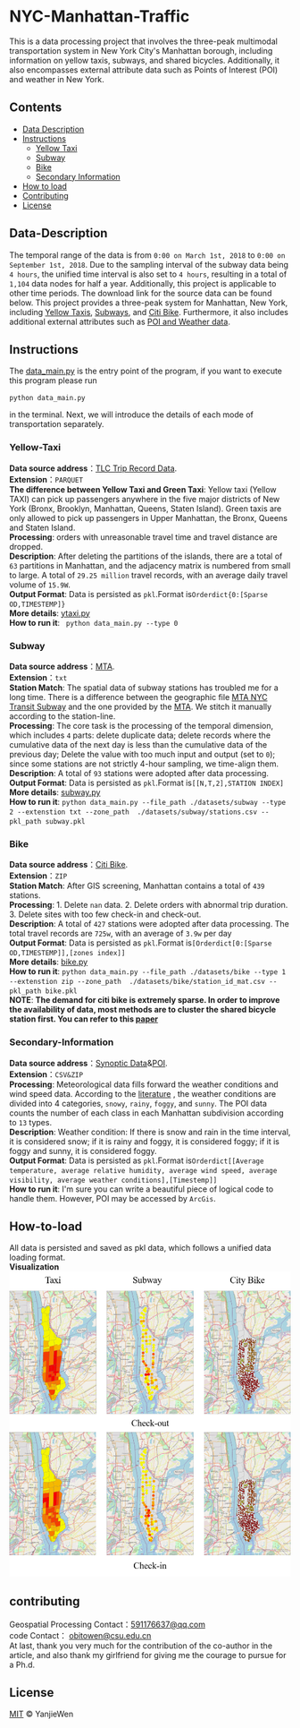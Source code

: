 # NYC-Manhattan-Traffic
This is a data processing project that involves the three-peak multimodal transportation system in New York City's Manhattan borough, including information on yellow taxis, subways, and shared bicycles. Additionally, it also encompasses external attribute data such as Points of Interest (POI) and weather in New York.


## Contents

- [Data Description](#Data-Description)
- [Instructions](#Instructions)
	- [Yellow Taxi](#Yellow-Taxi)
	- [Subway](#Subway)
  	- [Bike](#Bike)
  	- [Secondary Information](#Secondary-Information)
- [How to load](#How-to-load)
- [Contributing](#contributing)
- [License](#license)


## Data-Description
The temporal range of the data is from `0:00 on March 1st, 2018` to `0:00 on September 1st, 2018`. Due to the sampling interval of the subway data being `4 hours`, the unified time interval is also set to `4 hours`, resulting in a total of `1,104` data nodes for half a year. Additionally, this project is applicable to other time periods. The download link for the source data can be found below. This project provides a three-peak system for Manhattan, New York, including [Yellow Taxis](datasets/yellow_taxi), [Subways](datasets/subway), and [Citi Bike](datasets/bike). Furthermore, it also includes additional external attributes such as [POI and Weather data](datasets/external).


## Instructions
The [data_main.py](data_main.py) is the entry point of the program, if you want to execute this program please run 
```
python data_main.py
```

in the terminal.
Next, we will introduce the details of each mode of transportation separately.

### Yellow-Taxi
**Data source address**：[TLC Trip Record Data](https://www.nyc.gov/site/tlc/about/tlc-trip-record-data.page).  
**Extension**：```PARQUET```     
**The difference between Yellow Taxi and Green Taxi**: Yellow taxi (Yellow TAXI) can pick up passengers anywhere in the five major districts of New York (Bronx, Brooklyn, Manhattan, Queens, Staten Island). Green taxis are only allowed to pick up passengers in Upper Manhattan, the Bronx, Queens and Staten Island.  
**Processing**: orders with unreasonable travel time and travel distance are dropped.    
**Description**: After deleting the partitions of the islands, there are a total of ``63`` partitions in Manhattan, and the adjacency matrix is numbered from small to large. A total of ``29.25 million`` travel records, with an average daily travel volume of ``15.9W``.   
**Output Format**: Data is persisted as `pkl`.Format is`Orderdict{0:[Sparse OD,TIMESTEMP]}`    
**More details**: [ytaxi.py](datasets/yellow_taxi/ytaxi.py)    
**How to run it**: ``` python data_main.py --type 0```    


### Subway
**Data source address**：[MTA](https://toddwschneider.com/dashboards/nyc-subway-turnstiles/).  
**Extension**：```txt```   
**Station Match**:  The spatial data of subway stations has troubled me for a long time. There is a difference between the geographic file [MTA NYC Transit Subway](https://archive.nyu.edu/handle/2451/34759) and the one provided by the [MTA](https://github.com/toddwschneider/nyc-subway-turnstile-data/blob/master/lib/stations.csv). We stitch it manually according to the station-line.   
**Processing**: The core task is the processing of the temporal dimension, which includes `4` parts: delete duplicate data; delete records where the cumulative data of the next day is less than the cumulative data of the previous day; Delete the value with too much input and output (set to `0`); since some stations are not strictly 4-hour sampling, we time-align them.  
**Description**: A total of `93` stations were adopted after data processing.   
**Output Format**: Data is persisted as `pkl`.Format is`[[N,T,2],STATION INDEX]`  
**More details**: [subway.py](datasets/subway/subway.py)  
**How to run it**: ```python data_main.py --file_path ./datasets/subway --type 2 --extenstion txt --zone_path  ./datasets/subway/stations.csv --pkl_path subway.pkl```


### Bike
**Data source address**：[Citi Bike](https://citibikenyc.com/system-data).  
**Extension**：```ZIP```   
**Station Match**:  After GIS screening, Manhattan contains a total of `439` stations.   
**Processing**:   1. Delete `nan` data. 2. Delete orders with abnormal trip duration. 3. Delete sites with too few check-in and check-out.   
**Description**: A total of `427` stations were adopted after data processing. The total travel records are `725w`, with an average of `3.9w` per day  
**Output Format**: Data is persisted as `pkl`.Format is`[Orderdict[0:[Sparse OD,TIMESTEMP]],[zones index]]`  
**More details**: [bike.py](datasets/bike/bike.py)  
**How to run it**: ```python data_main.py --file_path ./datasets/bike --type 1 --extenstion zip --zone_path  ./datasets/bike/station_id_mat.csv --pkl_path bike.pkl```  
**NOTE**: **The demand for citi bike is extremely sparse. In order to improve the availability of data, most methods are to cluster the shared bicycle station first. You can refer to this [paper](https://dl.acm.org/doi/abs/10.1145/2820783.2820837)**  



### Secondary-Information
**Data source address**：[Synoptic Data](https://developers.synopticdata.com/)&[POI](https://data.cityofnewyork.us/City-Government/Points-Of-Interest/rxuy-2muj).  
**Extension**：```CSV&ZIP```     
**Processing**: Meteorological data fills forward the weather conditions and wind speed data. According to the [literature](https://dl.acm.org/doi/abs/10.1145/2820783.2820837)  , the weather conditions are divided into 4 categories, `snowy`, `rainy`, `foggy`, and `sunny`. The POI data counts the number of each class in each Manhattan subdivision according to `13` types.  
**Description**: Weather condition: If there is snow and rain in the time interval, it is considered snow; if it is rainy and foggy, it is considered foggy; if it is foggy and sunny, it is considered foggy.  
**Output Format**: Data is persisted as `pkl`.Format is`Orderdict[[Average temperature, average relative humidity, average wind speed, average visibility, average weather conditions],[Timestemp]]`   
**How to run it**: I'm sure you can write a beautiful piece of logical code to handle them. However, POI may be accessed by `ArcGis`.



## How-to-load
All data is persisted and saved as pkl data, which follows a unified data loading format.  
**Visualization**  
![image](in-out.png)

## contributing

Geospatial Processing Contact：591176637@qq.com  
code Contact： obitowen@csu.edu.cn  
At last, thank you very much for the contribution of the co-author in the article, and also thank my girlfriend for giving me the courage to pursue for a Ph.d.

## License

[MIT](LICENSE) © YanjieWen





